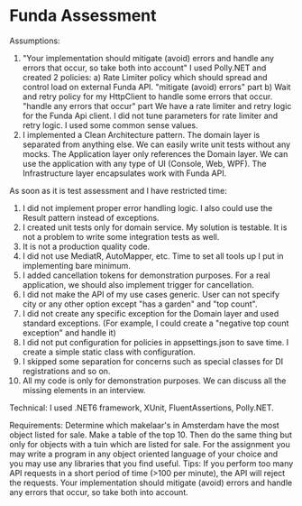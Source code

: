 # Funda Assessment
Assumptions:
1. "Your implementation should mitigate (avoid) errors and handle any errors that occur, so take both into account"
  I used Polly.NET and created 2 policies:
  a) Rate Limiter policy which should spread and control load on external Funda API. "mitigate (avoid) errors" part
  b) Wait and retry policy for my HttpClient to handle some errors that occur. "handle any errors that occur" part
  We have a rate limiter and retry logic for the Funda Api client.
  I did not tune parameters for rate limiter and retry logic. I used some common sense values.
2. I implemented a Clean Architecture pattern.
   The domain layer is separated from anything else. We can easily write unit tests without any mocks.
   The Application layer only references the Domain layer. We can use the application with any type of UI (Console, Web, WPF).
   The Infrastructure layer encapsulates work with Funda API.


As soon as it is test assessment and I have restricted time:
1. I did not implement proper error handling logic. I also could use the Result pattern instead of exceptions.
2. I created unit tests only for domain service. My solution is testable. It is not a problem to write some integration tests as well.
3. It is not a production quality code.
4. I did not use MediatR, AutoMapper, etc. Time to set all tools up I put in implementing bare minimum.
5. I added cancellation tokens for demonstration purposes. For a real application, we should also implement trigger for cancellation.
6. I did not make the API of my use cases generic. User can not specify city or any other option except "has a garden" and "top count".
7. I did not create any specific exception for the Domain layer and used standard exceptions. (For example, I could create a "negative top count exception" and handle it)
8. I did not put configuration for policies in appsettings.json to save time. I create a simple static class with configuration.
9. I skipped some separation for concerns such as special classes for DI registrations and so on.
10. All my code is only for demonstration purposes. We can discuss all the missing elements in an interview.

Technical: I used .NET6 framework, XUnit, FluentAssertions, Polly.NET.


Requirements:
Determine which makelaar's in Amsterdam have the most object listed for sale. 
Make a table of the top 10. 
Then do the same thing but only for objects with a tuin which are listed for sale. 
For the assignment you may write a program in any object oriented language of your choice and you may use any libraries that you find useful.
Tips:
If you perform too many API requests in a short period of time (>100 per minute), the API will
reject the requests. Your implementation should mitigate (avoid) errors and handle any errors
that occur, so take both into account.
